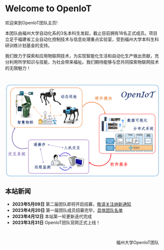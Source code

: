 # Welcome to OpenIoT

欢迎来到OpenIoT团队主页!

本团队由福州大学自动化系的3名本科生发起，截止目前拥有18名正式成员。项目立足于福建省工业自动化控制技术与信息处理重点实验室，受到福州大学本科生科研训练计划基金的支持。

我们致力于探索和应用物联网技术，为实现智能化生活和自动化生产做出贡献，充分利用所学知识与技能，为社会带来福祉。我们期待能够与您共同探索物联网技术的无限魅力！

<br>

![system](index.assets/system.png)

## 本站新闻

- **2023年5月09日** 第二届团队即将开启招募，[敬请关注纳新通知](https://fzuiot.site/join/)
- **2023年4月20日** 第一届团队成员招募完毕，[具体团队名单](https://fzuiot.site/about/people/)
- **2023年4月12日** 本站第一轮更新迭代完成
- **2023年3月31日** OpenIoT团队官网正式上线！

<br>


<p align="right">福州大学OpenIoT团队</p>